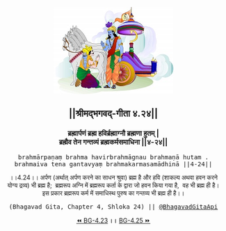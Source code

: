 <center><img src="../../asset/BG.png" alt="#API #bhagavadgitaapi #slok #nodejs #js #api #gitaapi #krishna #hinduism #vedic #ISKCON #shreemadbhagavadgita #technology"/>
<h2>||श्रीमद्‍भगवद्‍-गीता ४.२४||</h2>
<h3>ब्रह्मार्पणं ब्रह्म हविर्ब्रह्माग्नौ ब्रह्मणा हुतम् |<br/>ब्रह्मैव तेन गन्तव्यं ब्रह्मकर्मसमाधिना ||४-२४||</h3>
<pre>brahmārpaṇaṃ brahma havirbrahmāgnau brahmaṇā hutam .<br/>brahmaiva tena gantavyaṃ brahmakarmasamādhinā ||4-24||</pre>
<p>।।4.24।। अर्पण (अर्थात् अर्पण करने का साधन श्रुवा) ब्रह्म है और हवि (शाकल्य अथवा हवन करने योग्य द्रव्य) भी ब्रह्म है;  ब्रह्मरूप अग्नि में ब्रह्मरूप कर्ता के द्वारा जो हवन किया गया है,  वह भी ब्रह्म ही है। इस प्रकार ब्रह्मरूप कर्म में समाधिस्थ पुरुष का गन्तव्य भी ब्रह्म ही है।।</p>
<pre>(Bhagavad Gita, Chapter 4, Shloka 24) || <a href="https://twitter.com/bhagavadgitaapi">@BhagavadGitaApi</a></pre><a href="../../4/23">⏪  BG-4.23</a><b>        ।।        </b><a href="../../4/25">BG-4.25  ⏩</a></center></center>